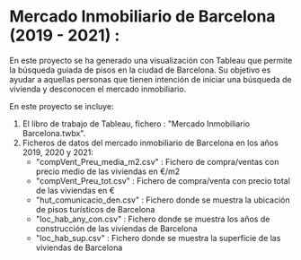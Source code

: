 # Mercado Inmobiliario de Barcelona (2019 - 2021) :
En este proyecto se ha generado una visualización con Tableau que permite la búsqueda guiada de pisos en la 
ciudad de Barcelona. Su objetivo es ayudar a aquellas personas que tienen intención de iniciar una búsqueda de vivienda
y desconocen el mercado inmobiliario.

En este proyecto se incluye: 
1) El libro de trabajo de Tableau, fichero : "Mercado Inmobiliario Barcelona.twbx".
2) Ficheros de datos del mercado inmobiliario de Barcelona en los años 2019, 2020 y 2021:   
   * "compVent_Preu_media_m2.csv" : Fichero de compra/ventas con precio medio de las viviendas en €/m2
   * "compVent_Preu_tot.csv"      : Fichero de compra/venta con precio total de las viviendas en €
   * "hut_comunicacio_den.csv"    : Fichero donde se muestra la ubicación de pisos turísticos de Barcelona
   * "loc_hab_any_con.csv"        : Fichero donde se muestra los años de construcción de las viviendas de Barcelona  
   * "loc_hab_sup.csv"            : Fichero donde se muestra la superficie de las viviendas de Barcelona
     
